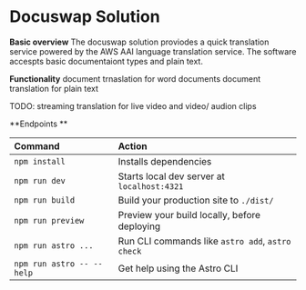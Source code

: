# Docuswap Solution

**Basic overview**
The docuswap solution proviodes a quick translation service powered by the AWS AAI language translation service. The software accespts basic documentaiont types and plain text.

**Functionality**
document trnaslation for word documents
document translation for plain text

TODO: streaming translation for live video and video/ audion clips

**Endpoints **



| Command                   | Action                                           |
| :------------------------ | :----------------------------------------------- |
| `npm install`             | Installs dependencies                            |
| `npm run dev`             | Starts local dev server at `localhost:4321`      |
| `npm run build`           | Build your production site to `./dist/`          |
| `npm run preview`         | Preview your build locally, before deploying     |
| `npm run astro ...`       | Run CLI commands like `astro add`, `astro check` |
| `npm run astro -- --help` | Get help using the Astro CLI                     |

